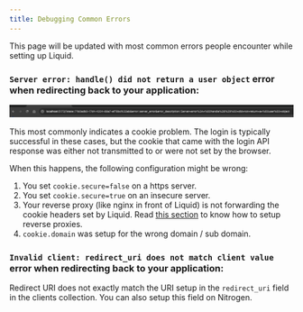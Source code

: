 ```yaml
---
title: Debugging Common Errors
---
```


This page will be updated with most common errors people encounter while setting up Liquid.

### `Server error: handle() did not return a user object` error when redirecting back to your application:

![Screenshot 2024-08-27 at 14 43 46](img/server-handle-did-not-return-a-user-object.png)

This most commonly indicates a cookie problem. The login is typically successful in these cases, but the cookie that came with the login API response was either not transmitted to or were not set by the browser.

When this happens, the following configuration might be wrong:
1. You set `cookie.secure=false` on a https server.
2. You set `cookie.secure=true` on an insecure server.
3. Your reverse proxy (like nginx in front of Liquid) is not forwarding the cookie headers set by Liquid. Read [this section](/Making-Liquid-Production-Ready#special-configurations-for-nginx-reverse-proxy) to know how to setup reverse proxies.
4. `cookie.domain` was setup for the wrong domain / sub domain.

### `Invalid client: redirect_uri does not match client value` error when redirecting back to your application:
Redirect URI does not exactly match the URI setup in the `redirect_uri` field in the clients collection. You can also setup this field on Nitrogen.